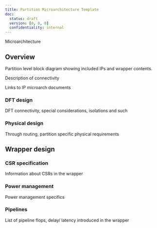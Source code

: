 ```yaml
---
title: Partition Microarchitecture Template
doc: 
  status: draft
  version: [0, 0, 0]
  confidentiality: internal
---
```


 <Partition> Microarchitecture

## <Partition> Overview

Partition level block diagram showing included IPs and wrapper contents. 

Description of connectivity

Links to IP microarch documents

### DFT design

DFT connectivity, special considerations, isolations and such

### Physical design

Through routing, partition specific physical requirements


## Wrapper design


### CSR specification

Information about CSRs in the wrapper

### Power management

Power management specifics

### Pipelines

List of pipeline flops, delay/ latency introduced in the wrapper

